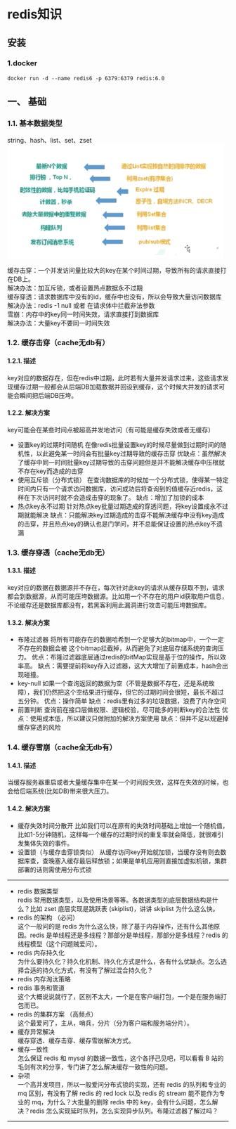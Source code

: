 # redis知识

## 安装
### 1.docker
```shell
docker run -d --name redis6 -p 6379:6379 redis:6.0
```

## 一、 基础
### 1.1. 基本数据类型
string、hash、list、set、zset
![redis01.png](images/redis01.png)  


缓存击穿：一个并发访问量比较大的key在某个时间过期，导致所有的请求直接打在DB上。  
解决办法：加互斥锁，或者设置热点数据永不过期  
缓存穿透：请求数据库中没有的id，缓存中也没有，所以会导致大量访问数据库  
解决办法：redis -1 null 或者 在请求体中拦截非法参数  
雪崩：内存中的key同一时间失效，请求直接打到数据库  
解决办法：大量key不要同一时间失效  

### 1.2. 缓存击穿（cache无db有）
#### 1.2.1. 描述
key对应的数据存在，但在redis中过期，此时若有大量并发请求过来，这些请求发现缓存过期一般都会从后端DB加载数据并回设到缓存，这个时候大并发的请求可能会瞬间把后端DB压垮。
#### 1.2.2. 解决方案
key可能会在某些时间点被超高并发地访问（有可能是缓存失效或者无缓存）
+ 设置key的过期时间随机
在像redis批量设置key的时候尽量做到过期时间的随机性，以此避免某一时间会有批量key过期导致的缓存击穿
优缺点：虽然解决了缓存中同一时间批量key过期导致的击穿问题但是并不能解决缓存中压根就不存在key而造成的击穿
+ 使用互斥锁（分布式锁）
在查询数据库的时候加一个分布式锁，使得某一特定时间内只有一个请求访问数据库，访问成功后将查询到的值缓存近redis，这样在下次访问时就不会造成击穿的现象了。
缺点：增加了加锁的成本
+ 热点key永不过期
针对热点key批量过期造成的穿透问题，将key设置成永不过期就能解决
缺点：只能解决key过期造成的击穿不能解决缓存中没有key造成的击穿，并且热点key的确认也是门学问，并不总能保证设置的热点key不遗漏

### 1.3. 缓存穿透（cache无db无）
#### 1.3.1. 描述
key对应的数据在数据源并不存在，每次针对此key的请求从缓存获取不到，请求都会到数据源，从而可能压垮数据源。比如用一个不存在的用户id获取用户信息，不论缓存还是数据库都没有，若黑客利用此漏洞进行攻击可能压垮数据库。
#### 1.3.2. 解决方案
+ 布隆过滤器
将所有可能存在的数据哈希到一个足够大的bitmap中，一个一定不存在的数据会被 这个bitmap拦截掉，从而避免了对底层存储系统的查询压力。
优点：布隆过滤器底层通过redis的bitMap实现是基于位的操作，所以效率高。
缺点：需要提前将key存入过滤器，这大大增加了前置成本，hash会出现碰撞。
+ key-null
如果一个查询返回的数据为空（不管是数据不存在，还是系统故障），我们仍然把这个空结果进行缓存，但它的过期时间会很短，最长不超过五分钟。
优点：操作简单
缺点：redis里有过多的垃圾数据，浪费了内存空间
+ 前置判断
查询前在接口层做权限、逻辑校验，尽可能多的判断key的合法性
优点：使用成本低，所以建议只做附加的解决方案使用
缺点：但并不足以规避掉缓存穿透的风险

### 1.4. 缓存雪崩（cache全无db有）
#### 1.4.1. 描述
当缓存服务器重启或者大量缓存集中在某一个时间段失效，这样在失效的时候，也会给后端系统(比如DB)带来很大压力。
#### 1.4.2. 解决方案
+ 缓存失效时间分散开
比如我们可以在原有的失效时间基础上增加一个随机值，比如1-5分钟随机，这样每一个缓存的过期时间的重复率就会降低，就很难引发集体失效的事件。
+ 设置锁（与缓存击穿锁类似）
从缓存访问key开始就加锁，当缓存没有则去数据库查，查晚塞入缓存最后释放锁；如果是单机应用则直接加虚拟机锁，集群部署的话则需使用分布式锁



---
+ redis 数据类型  
redis 常用数据类型，以及使用场景等等。各数据类型的底层数据结构是什么？比如 zset 底层实现是跳跃表 (skiplist)，讲讲 skiplist 为什么这么快。
+ redis 的架构 （必问）  
这个一般问的是 redis 为什么这么快，除了基于内存操作，还有什么其他原因。redis 是单线程还是多线程？那部分是单线程，那部分是多线程？redis 的线程模型（这个问题贼爱问）。
+ redis 内存持久化  
为什么要持久化？持久化机制、持久化方式是什么，各有什么优缺点。怎么选择合适的持久化方式，有没有了解过混合持久化？
+ redis 内存淘汰策略
+ redis 事务和管道  
这个大概说说就行了，区别不太大，一个是在客户端打包，一个是在服务端打包而已。
+ redis 的集群方案 （高频点）  
这个最爱问了，主从，哨兵，分片（分为客户端和服务端分片）。
+ 缓存异常解决  
缓存穿透、缓存击穿、缓存雪崩解决方式。
+ 缓存一致性  
怎么保证 redis 和 mysql 的数据一致性，这个各抒己见吧，可以看看 B 站的毛剑有次的分享，专门讲了怎么解决缓存一致性的问题。
+ 杂项  
一个高并发项目，所以一般爱问分布式锁的实现，还有 redis 的队列和专业的 mq 区别，有没有了解 redis 的 red lock 以及 redis 的 stream 能不能作为专业的 mq，为什么？大批量的删除 redis 中的 key，会有什么问题，怎么解决？redis 怎么实现延时队列，怎么实现异步队列。布隆过滤器了解过吗？

---